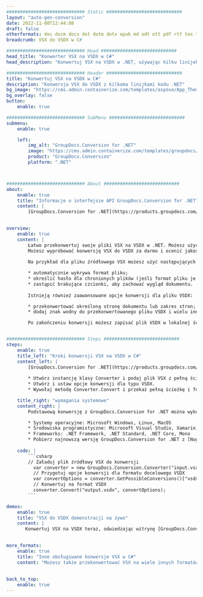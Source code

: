 ```yaml
---
############################# Static ############################
layout: "auto-gen-conversion"
date: 2022-11-08T12:44:08
draft: false
otherformats: doc docm docx dot dotm dotx epub md odt ott pdf rtf tex txt vdx vsdm vsdx vssm vssx vstm vstx vsx vtx xps
breadcrumb: VSX do VSDX w C#

############################# Head ############################
head_title: "Konwerter VSX na VSDX w C#"
head_description: "Konwertuj VSX na VSDX w .NET, używając kilku linijek kodu. Użyj interfejsu API konwersji dokumentów GroupDocs, aby przekonwertować ponad 160 formatów plików."

############################# Header ############################
title: "Konwertuj VSX na VSDX w C#"
description: "Konwersja VSX do VSDX z kilkoma linijkami kodu .NET"
bg_image: "https://cms.admin.containerize.com/templates/aspose/App_Themes/V3/images/bg/header1.png"
bg_overlay: false
button:
    enable: true

############################# SubMenu ############################
submenu:
    enable: true

    left:
        img_alt: "GroupDocs.Conversion for .NET"
        image: "https://cms.admin.containerize.com/templates/groupdocs/images/product-logos/90x90-noborder/groupdocs-conversion-net.png"
        product: "GroupDocs.Conversion"
        platform: ".NET"



############################# About ############################
about:
    enable: true
    title: "Informacje o interfejsie API GroupDocs.Conversion for .NET"
    content: |
        [GroupDocs.Conversion for .NET](https://products.groupdocs.com/conversion/net/) można używać do konwersji formatów Microsoft Word, Excel, PowerPoint, PDF, Visio i innych. GroupDocs.Conversion to samodzielny interfejs API, który jest odpowiedni dla systemów zaplecza i systemów wewnętrznych, w których wymagana jest wysoka wydajność. Nie zależy od żadnego oprogramowania, takiego jak Microsoft czy Open Office.
    

overview:
    enable: true
    content: |
        Łatwo przekonwertuj swoje pliki VSX na VSDX w .NET. Możesz użyć tylko kilku linii kodu C# na dowolnej wybranej platformie, takiej jak Windows, Linux, macOS.
        Możesz wypróbować konwersję VSX do VSDX za darmo i ocenić jakość wyników konwersji. Oprócz prostych scenariuszy konwersji plików możesz wypróbować bardziej zaawansowane opcje ładowania źródłowego pliku {{Z}} i zapisywania wyjściowego wyniku VSDX. 
        
        Na przykład dla pliku źródłowego VSX możesz użyć następujących opcji ładowania:

        * automatycznie wykrywa format pliku;
        * określić hasło dla chronionych plików (jeśli format pliku je obsługuje);
        * zastąpić brakujące czcionki, aby zachować wygląd dokumentu.
        
        Istnieją również zaawansowane opcje konwersji dla pliku VSDX:

        * przekonwertować określoną stronę dokumentu lub zakres stron;
        * dodaj znak wodny do przekonwertowanego pliku VSDX i wielu innych.

        Po zakończeniu konwersji możesz zapisać plik VSDX w lokalnej ścieżce pliku lub w dowolnej pamięci innej firmy, takiej jak FTP, Amazon S3, Dysk Google, Dropbox itp. Uwaga - aby przekonwertować VSX na {{ TO}} nie ma potrzeby instalowania dodatkowego oprogramowania - takiego jak MS Office, Open Office, Adobe Acrobat Reader itp.


############################# Steps ############################
steps:
    enable: true
    title_left: "Kroki konwersji VSX na VSDX w C#"
    content_left: |
        [GroupDocs.Conversion for .NET](https://products.groupdocs.com/conversion/net/) ułatwia programistom konwersję pliku VSX na VSDX za pomocą kilku linijek kodu.
        
        * Utwórz instancję klasy Converter i podaj plik VSX z pełną ścieżką
        * Utwórz i ustaw opcje konwersji dla typu VSDX.
        * Wywołaj metodę Converter.Convert i przekaż pełną ścieżkę i format (VSDX) jako parametr

    title_right: "wymagania systemowe"
    content_right: |
        Podstawową konwersję z GroupDocs.Conversion for .NET można wykonać w kilku prostych krokach. Nasze interfejsy API są obsługiwane na wszystkich głównych platformach i systemach operacyjnych. Przed wykonaniem poniższego kodu upewnij się, że masz zainstalowane w systemie następujące wymagania wstępne.

        * Systemy operacyjne: Microsoft Windows, Linux, MacOS
        * Środowiska programistyczne: Microsoft Visual Studio, Xamarin, MonoDevelop
        * Frameworks: .NET Framework, .NET Standard, .NET Core, Mono
        * Pobierz najnowszą wersję GroupDocs.Conversion for .NET z [Nuget](https://www.nuget.org/packages/groupdocs.conversion)
         
    code: |
        ```csharp    
        // Załaduj plik źródłowy VSX do konwersji
          var converter = new GroupDocs.Conversion.Converter("input.vsx");
          // Przygotuj opcje konwersji dla formatu docelowego VSDX
          var convertOptions = converter.GetPossibleConversions()["vsdx"].ConvertOptions;
          // Konwertuj na format VSDX
          converter.Convert("output.vsdx", convertOptions);
        ```

demos:
    enable: true
    title: "VSX do VSDX demonstracji na żywo"
    content: |
       Konwertuj VSX na VSDX teraz, odwiedzając witrynę [GroupDocs.Conversion App](https://products.groupdocs.app/conversion/family). Demo online ma następujące zalety
          

more_formats:
    enable: true
    title: "Inne obsługiwane konwersje VSX w C#"
    content: "Możesz także przekonwertować VSX na wiele innych formatów plików. Zobacz poniższą listę."
       
       
back_to_top:
    enable: true
---
```

